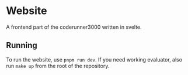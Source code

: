 # Website

A frontend part of the coderunner3000 written in svelte.

## Running

To run the website, use `pnpm run dev`.
If you need working evaluator, also run `make up` from the root of the repository.
